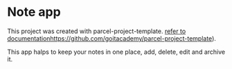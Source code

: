 # Note app

This project was created with parcel-project-template. [refer to documentation](https://github.com/goitacademy/parcel-project-template)https://github.com/goitacademy/parcel-project-template).

This app halps to keep your notes in one place, add, delete, edit and archive it.

